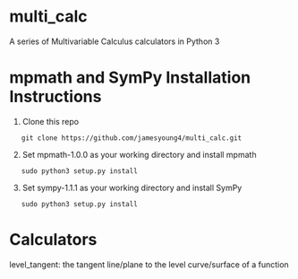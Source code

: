 # multi_calc
A series of Multivariable Calculus calculators in Python 3

# mpmath and SymPy Installation Instructions
1. Clone this repo
```
   git clone https://github.com/jamesyoung4/multi_calc.git
```
2. Set mpmath-1.0.0 as your working directory and install mpmath
```
   sudo python3 setup.py install
```
3. Set sympy-1.1.1 as your working directory and install SymPy
```
   sudo python3 setup.py install
```

# Calculators
level_tangent: the tangent line/plane to the level curve/surface of a function
